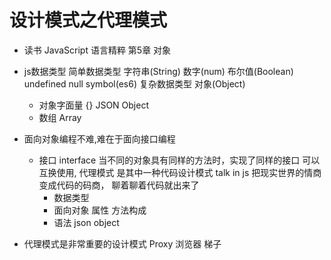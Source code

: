 #  设计模式之代理模式  

-  读书 JavaScript 语言精粹
   第5章 对象

-  js数据类型
   简单数据类型
   字符串(String) 数字(num) 布尔值(Boolean) undefined null symbol(es6)
   复杂数据类型 对象(Object)
   - 对象字面量 {} JSON Object
   - 数组 Array 

- 面向对象编程不难,难在于面向接口编程
   - 接口 interface
     当不同的对象具有同样的方法时，实现了同样的接口
     可以互换使用,
     代理模式 是其中一种代码设计模式
     talk in js 把现实世界的情商变成代码的码商，
     聊着聊着代码就出来了
     - 数据类型
     - 面向对象  属性  方法构成
     - 语法 json object
 - 代理模式是非常重要的设计模式 Proxy
   浏览器
   梯子
